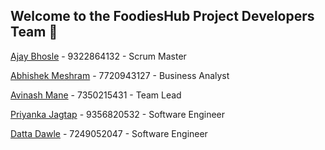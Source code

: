 ﻿## Welcome to the FoodiesHub Project  Developers Team 🙌

[Ajay Bhosle](https://github.com/AjayBhosle17) - 9322864132 - Scrum Master

[Abhishek Meshram](https://github.com/abhishek9727) - 7720943127 - Business Analyst

[Avinash Mane](https://github.com/AvinashMane14) - 7350215431 - Team Lead

[Priyanka Jagtap](https://github.com/priyanka-jagtap96k) - 9356820532 -  Software Engineer

[Datta Dawle](https://github.com/dattadawle) - 7249052047 -  Software Engineer






